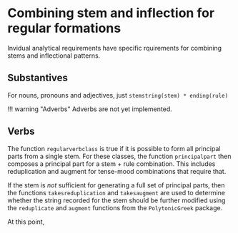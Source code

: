 # Combining stem and inflection for regular formations

Invidual analytical requirements have specific rquirements for combining stems and inflectional patterns.

## Substantives

For nouns, pronouns and adjectives, just  `stemstring(stem) * ending(rule)`


!!! warning "Adverbs"
    Adverbs are not yet implemented.



## Verbs

The function `regularverbclass` is true if it is possible to form all principal parts from a single stem.
For these classes, the function `principalpart` then composes a principal part for a stem + rule combination.  This includes reduplication and augment for tense-mood combinations that require that.

If the stem is *not* sufficient for generating a full set of principal parts, then the functions `takesreduplication` and `takesaugment` are used to determine whether the string recorded for the stem should be further modified using the `reduplicate` and `augment` functions from the `PolytonicGreek` package.

At this point, 